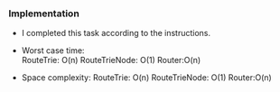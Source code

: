 
### Implementation

- I completed this task according to the instructions.


- Worst case time:  
RouteTrie: O(n)
RouteTrieNode: O(1)
Router:O(n)                    
- Space complexity: 
RouteTrie: O(n)
RouteTrieNode: O(1)
Router:O(n) 
